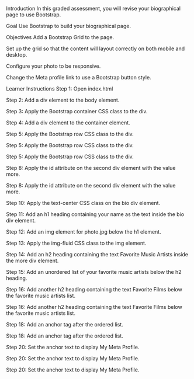 Introduction
In this graded assessment, you will revise your biographical page to use Bootstrap.

Goal
Use Bootstrap to build your biographical page.

Objectives
Add a Bootstrap Grid to the page.

Set up the grid so that the content will layout correctly on both mobile and desktop.

Configure your photo to be responsive.

Change the Meta profile link to use a Bootstrap button style.

Learner Instructions
Step 1: Open index.html

Step 2: Add a div element to the body element.

Step 3: Apply the Bootstrap container CSS class to the div.

Step 4: Add a div element to the container element.

Step 5: Apply the Bootstrap row CSS class to the div.

Step 5: Apply the Bootstrap row CSS class to the div.

Step 5: Apply the Bootstrap row CSS class to the div.

Step 8: Apply the id attribute on the second div element with the value more.

Step 8: Apply the id attribute on the second div element with the value more.

Step 10: Apply the text-center CSS class on the bio div element.

Step 11:  Add an h1 heading containing your name as the text inside the bio div element.

Step 12: Add an img element for photo.jpg below the h1 element.

Step 13: Apply the img-fluid CSS class to the img element.

Step 14: Add an h2 heading containing the text Favorite Music Artists inside the more div element.

Step 15: Add an unordered list of your favorite music artists below the h2 heading.

Step 16: Add another h2 heading containing the text Favorite Films below the favorite music artists list.

Step 16: Add another h2 heading containing the text Favorite Films below the favorite music artists list.

Step 18: Add an anchor tag after the ordered list.

Step 18: Add an anchor tag after the ordered list.

Step 20: Set the anchor text to display My Meta Profile.

Step 20: Set the anchor text to display My Meta Profile.

Step 20: Set the anchor text to display My Meta Profile.
